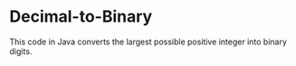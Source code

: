 # Decimal-to-Binary
This code in Java converts the largest possible positive integer into binary digits.
